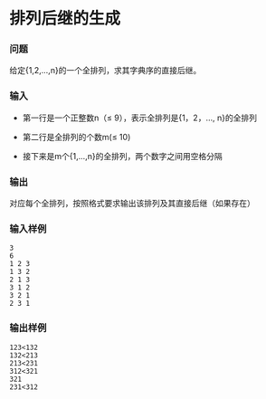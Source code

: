 # 排列后继的生成

### 问题
给定{1,2,...,n}的一个全排列，求其字典序的直接后继。
### 输入
+ 第一行是一个正整数n（&le; 9），表示全排列是{1，2，..., n}的全排列

+ 第二行是全排列的个数m(&le; 10)

+ 接下来是m个{1,...,n}的全排列，两个数字之间用空格分隔

### 输出
对应每个全排列，按照格式要求输出该排列及其直接后继（如果存在）

### 输入样例
```
3
6
1 2 3 
1 3 2
2 1 3 
3 1 2 
3 2 1
2 3 1 
```


### 输出样例
```
123<132
132<213
213<231
312<321
321
231<312
```
